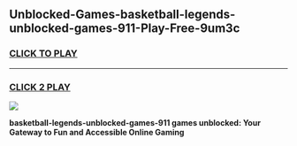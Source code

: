 
## Unblocked-Games-basketball-legends-unblocked-games-911-Play-Free-9um3c
<h3>
<a href="https://premium76.site?title=basketball-legends-unblocked-games-911&ref=23A">CLICK TO PLAY</a></h3>
<hr>

<h3>
<a href="https://premium76.site?title=basketball-legends-unblocked-games-911&ref=23A">CLICK 2 PLAY</a>
  
</h3>

<a href="https://premium76.site?title=basketball-legends-unblocked-games-911&ref=23A"><img src="https://clearcache.store/games.png"></a>


**basketball-legends-unblocked-games-911 games unblocked: Your Gateway to Fun and Accessible Online Gaming**
